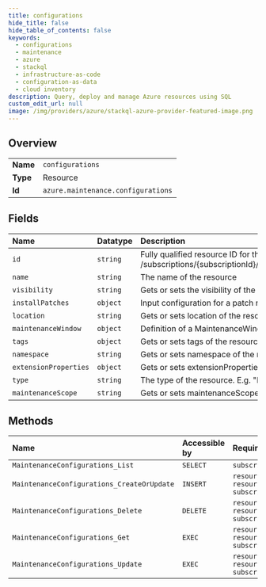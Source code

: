 ```yaml
---
title: configurations
hide_title: false
hide_table_of_contents: false
keywords:
  - configurations
  - maintenance
  - azure    
  - stackql
  - infrastructure-as-code
  - configuration-as-data
  - cloud inventory
description: Query, deploy and manage Azure resources using SQL
custom_edit_url: null
image: /img/providers/azure/stackql-azure-provider-featured-image.png
---
```

  
    

## Overview
<table><tbody>
<tr><td><b>Name</b></td><td><code>configurations</code></td></tr>
<tr><td><b>Type</b></td><td>Resource</td></tr>
<tr><td><b>Id</b></td><td><code>azure.maintenance.configurations</code></td></tr>
</tbody></table>

## Fields
| Name | Datatype | Description |
|:-----|:---------|:------------|
| `id` | `string` | Fully qualified resource ID for the resource. Ex - /subscriptions/{subscriptionId}/resourceGroups/{resourceGroupName}/providers/{resourceProviderNamespace}/{resourceType}/{resourceName} |
| `name` | `string` | The name of the resource |
| `visibility` | `string` | Gets or sets the visibility of the configuration. The default value is 'Custom' |
| `installPatches` | `object` | Input configuration for a patch run |
| `location` | `string` | Gets or sets location of the resource |
| `maintenanceWindow` | `object` | Definition of a MaintenanceWindow |
| `tags` | `object` | Gets or sets tags of the resource |
| `namespace` | `string` | Gets or sets namespace of the resource |
| `extensionProperties` | `object` | Gets or sets extensionProperties of the maintenanceConfiguration |
| `type` | `string` | The type of the resource. E.g. "Microsoft.Compute/virtualMachines" or "Microsoft.Storage/storageAccounts" |
| `maintenanceScope` | `string` | Gets or sets maintenanceScope of the configuration |
## Methods
| Name | Accessible by | Required Params |
|:-----|:--------------|:----------------|
| `MaintenanceConfigurations_List` | `SELECT` | `subscriptionId` |
| `MaintenanceConfigurations_CreateOrUpdate` | `INSERT` | `resourceGroupName, resourceName, subscriptionId` |
| `MaintenanceConfigurations_Delete` | `DELETE` | `resourceGroupName, resourceName, subscriptionId` |
| `MaintenanceConfigurations_Get` | `EXEC` | `resourceGroupName, resourceName, subscriptionId` |
| `MaintenanceConfigurations_Update` | `EXEC` | `resourceGroupName, resourceName, subscriptionId` |
